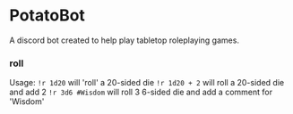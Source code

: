 # PotatoBot

A discord bot created to help play tabletop roleplaying games.

### roll

Usage:
`!r 1d20` will 'roll' a 20-sided die
`!r 1d20 + 2` will roll a 20-sided die and add 2
`!r 3d6 #Wisdom` will roll 3 6-sided die and add a comment for 'Wisdom'

